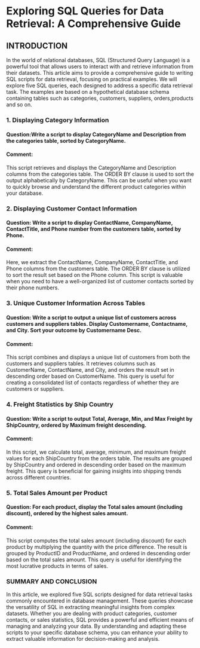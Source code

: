 #  Exploring SQL Queries for Data Retrieval: A Comprehensive Guide

## INTRODUCTION 
In the world of relational databases, SQL (Structured Query Language) is a powerful tool that allows users to interact with and retrieve information from their datasets. This article aims to provide a comprehensive guide to writing SQL scripts for data retrieval, focusing on practical examples. We will explore five SQL queries, each designed to address a specific data retrieval task. The examples are based on a hypothetical database schema containing tables such as categories, customers, suppliers, orders,products and so on.

### 1. Displaying Category Information
#### Question:Write a script to display CategoryName and Description from the categories table, sorted by CategoryName.


#### Comment:
This script retrieves and displays the CategoryName and Description columns from the categories table. The ORDER BY clause is used to sort the output alphabetically by CategoryName. This can be useful when you want to quickly browse and understand the different product categories within your database. 


### 2. Displaying Customer Contact Information
#### Question: Write a script to display ContactName, CompanyName, ContactTitle, and Phone number from the customers table, sorted by Phone.


#### Comment: 
Here, we extract the ContactName, CompanyName, ContactTitle, and Phone columns from the customers table. The ORDER BY clause is utilized to sort the result set based on the Phone column. This script is valuable when you need to have a well-organized list of customer contacts sorted by their phone numbers.


### 3. Unique Customer Information Across Tables
#### Question: Write a script to output a unique list of customers across customers and suppliers tables. Display Customername, Contactname, and City. Sort your outcome by Customername Desc.


#### Comment: 
This script combines and displays a unique list of customers from both the customers and suppliers tables. It retrieves columns such as CustomerName, ContactName, and City, and orders the result set in descending order based on CustomerName. This query is useful for creating a consolidated list of contacts regardless of whether they are customers or suppliers.


### 4. Freight Statistics by Ship Country
#### Question: Write a script to output Total, Average, Min, and Max Freight by ShipCountry, ordered by Maximum freight descending.


#### Comment: 
In this script, we calculate total, average, minimum, and maximum freight values for each ShipCountry from the orders table. The results are grouped by ShipCountry and ordered in descending order based on the maximum freight. This query is beneficial for gaining insights into shipping trends across different countries.


### 5. Total Sales Amount per Product
#### Question: For each product, display the Total sales amount (including discount), ordered by the highest sales amount.


#### Comment: 
This script computes the total sales amount (including discount) for each product by multiplying the quantity with the price difference. The result is grouped by ProductID and ProductName, and ordered in descending order based on the total sales amount. This query is useful for identifying the most lucrative products in terms of sales.



### SUMMARY AND CONCLUSION 
In this article, we explored five SQL scripts designed for data retrieval tasks commonly encountered in database management. These queries showcase the versatility of SQL in extracting meaningful insights from complex datasets. Whether you are dealing with product categories, customer contacts, or sales statistics, SQL provides a powerful and efficient means of managing and analyzing your data. By understanding and adapting these scripts to your specific database schema, you can enhance your ability to extract valuable information for decision-making and analysis.
